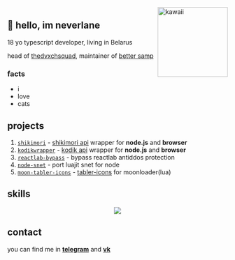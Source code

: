 <img align='right' src='https://static.neverlane.one/images/a56629246d938af2c5c2858252fea0c6.jpg' alt='kawaii' width='160px'/>

## 👋 hello, im neverlane 

18 yo typescript developer, living in Belarus

head of [thedvxchsquad](https://github.com/thedvxchsquad), maintainer of [better samp](https://github.com/better-samp) 

### facts
* i
* love
* cats

## projects

1. [`shikimori`](https://github.com/neverlane/shikimori) - [shikimori api](https://shikimori.one/api/doc) wrapper for **node.js** and **browser**
2. [`kodikwrapper`](https://github.com/thedvxchsquad/kodikwrapper) - [kodik api](https://bd.kodik.biz/api/info) wrapper for **node.js** and **browser**
3. [`reactlab-bypass`](https://github.com/neverlane/reactlab-bypass) - bypass reactlab antiddos protection
4. [`node-snet`](https://github.com/neverlane/node-snet) - port luajit snet for node
5. [`moon-tabler-icons`](https://github.com/neverlane/moon-tabler-icons) - [tabler-icons](https://github.com/tabler/tabler-icons) for moonloader(lua)

## skills

<p align="center">
  <a href="https://skillicons.dev">
    <img src="https://skillicons.dev/icons?i=git,github,docker,bash,linux,nginx,html,css,js,ts,react,nextjs,nestjs,tailwind,styledcomponents,postgres,redis,redux,vite,vscode,figma,photoshop,nodejs,deno,lua&perline=14" />
  </a>
</p>

## contact

you can find me in [**telegram**](https://neverlane.t.me/) and [**vk**](https://vk.com/neverlane)
